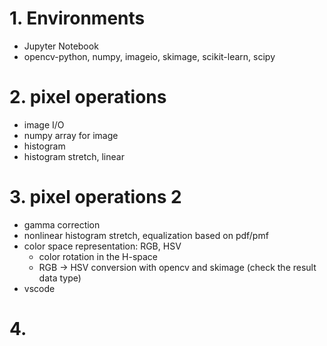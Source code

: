 # 1. Environments
- Jupyter Notebook
- opencv-python, numpy, imageio, skimage, scikit-learn, scipy
    
# 2. pixel operations
- image I/O
- numpy array for image
- histogram
- histogram stretch, linear
    
# 3. pixel operations 2
- gamma correction
- nonlinear histogram stretch, equalization based on pdf/pmf
- color space representation: RGB, HSV
    - color rotation in the H-space
    - RGB -> HSV conversion with opencv and skimage (check the result data type)
- vscode

# 4. 
